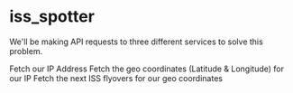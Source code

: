 # iss_spotter
We'll be making API requests to three different services to solve this problem.

Fetch our IP Address
Fetch the geo coordinates (Latitude & Longitude) for our IP
Fetch the next ISS flyovers for our geo coordinates

